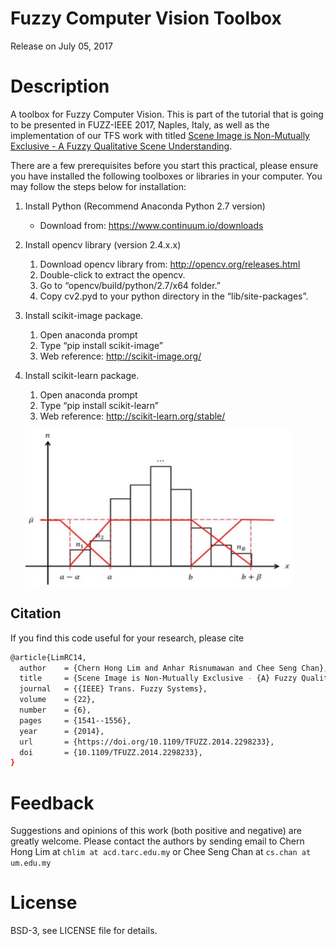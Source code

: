 # Fuzzy Computer Vision Toolbox

Release on July 05, 2017

# Description
A toolbox for Fuzzy Computer Vision. This is part of the tutorial that is going to be presented in FUZZ-IEEE 2017, Naples, Italy, as well as the implementation of our TFS work with titled [Scene Image is Non-Mutually Exclusive - A Fuzzy Qualitative Scene Understanding](http://cs-chan.com/doc/TFS2014.pdf). 

There are a few prerequisites before you start this practical, please ensure you have installed the following toolboxes or libraries in your computer. You may follow the steps below for installation:

1.	Install Python (Recommend Anaconda Python 2.7 version)
     - Download from: https://www.continuum.io/downloads

2.	Install opencv library (version 2.4.x.x)
    1.	  Download opencv library from: http://opencv.org/releases.html
    2.	  Double-click to extract the opencv.
    3.	Go to “opencv/build/python/2.7/x64 folder.”
    4.	  Copy cv2.pyd to your python directory in the “lib/site-packages”.

3.	Install scikit-image package.
    1.	Open anaconda prompt
    2.	Type “pip install scikit-image”
    3.	Web reference: http://scikit-image.org/

4.	Install scikit-learn package. 
    1.	Open anaconda prompt
    2.	Type “pip install scikit-learn”
    3.	Web reference: http://scikit-learn.org/stable/
    
    ![demo](gif/TFSCH.gif)
    
## Citation 
If you find this code useful for your research, please cite
```sh
@article{LimRC14,
  author    = {Chern Hong Lim and Anhar Risnumawan and Chee Seng Chan},
  title     = {Scene Image is Non-Mutually Exclusive - {A} Fuzzy Qualitative Scene Understanding},
  journal   = {{IEEE} Trans. Fuzzy Systems},
  volume    = {22},
  number    = {6},
  pages     = {1541--1556},
  year      = {2014},
  url       = {https://doi.org/10.1109/TFUZZ.2014.2298233},
  doi       = {10.1109/TFUZZ.2014.2298233},
}
```

# Feedback
Suggestions and opinions of this work (both positive and negative) are greatly welcome. Please contact the authors by sending email to Chern Hong Lim at `chlim at acd.tarc.edu.my` or Chee Seng Chan at `cs.chan at um.edu.my`

# License
BSD-3, see LICENSE file for details.
